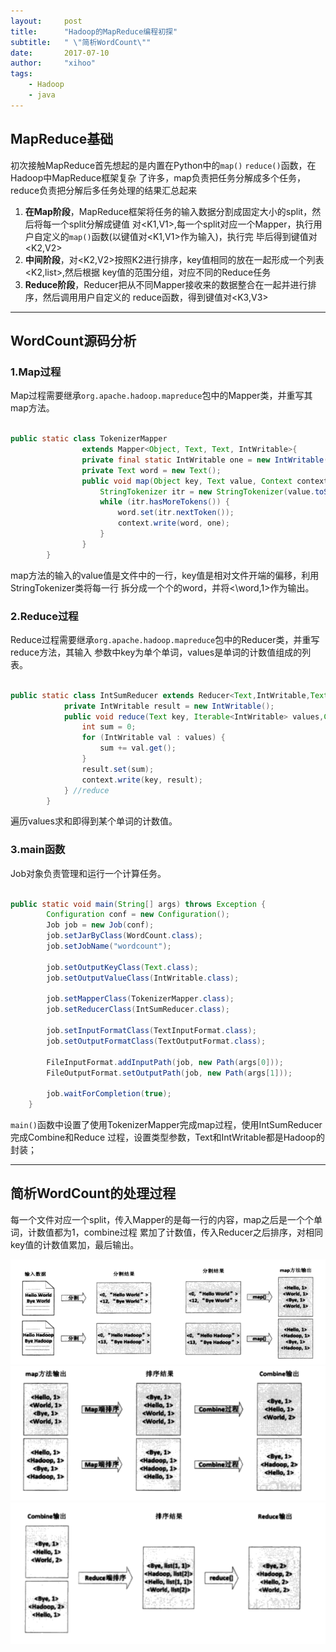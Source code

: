 ```yaml
---
layout:     post
title:      "Hadoop的MapReduce编程初探"
subtitle:   " \"简析WordCount\""
date:       2017-07-10 
author:     "xihoo"
tags:
    - Hadoop
    - java
---
```


## MapReduce基础

初次接触MapReduce首先想起的是内置在Python中的`map()` `reduce()`函数，在Hadoop中MapReduce框架复杂
了许多，map负责把任务分解成多个任务，reduce负责把分解后多任务处理的结果汇总起来  

1. **在Map阶段**，MapReduce框架将任务的输入数据分割成固定大小的split，然后将每一个split分解成键值
对<K1,V1>,每一个split对应一个Mapper，执行用户自定义的`map()`函数(以键值对<K1,V1>作为输入)，执行完
毕后得到键值对<K2,V2>
2. **中间阶段**，对<K2,V2>按照K2进行排序，key值相同的放在一起形成一个列表<K2,list<V2>>,然后根据
key值的范围分组，对应不同的Reduce任务
3. **Reduce阶段**，Reducer把从不同Mapper接收来的数据整合在一起并进行排序，然后调用用户自定义的
reduce函数，得到键值对<K3,V3>

***

## WordCount源码分析

### 1.Map过程

Map过程需要继承`org.apache.hadoop.mapreduce`包中的Mapper类，并重写其map方法。

```java

public static class TokenizerMapper
                extends Mapper<Object, Text, Text, IntWritable>{
                private final static IntWritable one = new IntWritable(1);
                private Text word = new Text();
                public void map(Object key, Text value, Context context)throws IOException, InterruptedException {
                    StringTokenizer itr = new StringTokenizer(value.toString());
                    while (itr.hasMoreTokens()) {
                        word.set(itr.nextToken());
                        context.write(word, one);
                    } 
                } 
        }

```

map方法的输入的value值是文件中的一行，key值是相对文件开端的偏移，利用StringTokenizer类将每一行
拆分成一个个的word，并将<\word,1>作为输出。

### 2.Reduce过程

Reduce过程需要继承`org.apache.hadoop.mapreduce`包中的Reducer类，并重写reduce方法，其输入
参数中key为单个单词，values是单词的计数值组成的列表。

```java

public static class IntSumReducer extends Reducer<Text,IntWritable,Text,IntWritable> {
            private IntWritable result = new IntWritable();
            public void reduce(Text key, Iterable<IntWritable> values,Context context)throws IOException, InterruptedException {
                int sum = 0;
                for (IntWritable val : values) {
                    sum += val.get();
                }
                result.set(sum);
                context.write(key, result);
            } //reduce
        }

```

遍历values求和即得到某个单词的计数值。

### 3.main函数

Job对象负责管理和运行一个计算任务。

```java 

public static void main(String[] args) throws Exception {  
        Configuration conf = new Configuration();  
        Job job = new Job(conf);  
        job.setJarByClass(WordCount.class);  
        job.setJobName("wordcount");  
  
        job.setOutputKeyClass(Text.class);  
        job.setOutputValueClass(IntWritable.class);  
  
        job.setMapperClass(TokenizerMapper.class);  
        job.setReducerClass(IntSumReducer.class);  
  
        job.setInputFormatClass(TextInputFormat.class);  
        job.setOutputFormatClass(TextOutputFormat.class);  
  
        FileInputFormat.addInputPath(job, new Path(args[0]));  
        FileOutputFormat.setOutputPath(job, new Path(args[1]));  
  
        job.waitForCompletion(true);  
    }

```

`main()`函数中设置了使用TokenizerMapper完成map过程，使用IntSumReducer完成Combine和Reduce
过程，设置类型参数，Text和IntWritable都是Hadoop的封装；

***

## 简析WordCount的处理过程

每一个文件对应一个split，传入Mapper的是每一行的内容，map之后是一个个单词，计数值都为1，combine过程
累加了计数值，传入Reducer之后排序，对相同key值的计数值累加，最后输出。

![](/img/map1.png)
![](/img/map2.png)
![](/img/reduce.png)

